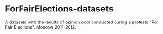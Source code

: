 # ForFairElections-datasets

A datasets with the results of opinion pool conducted during a protests "For Fair Elections". Moscow 2011-2012.
